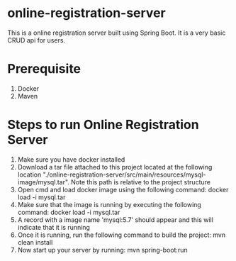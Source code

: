 # online-registration-server
This is a online registration server built using Spring Boot. It is a very basic CRUD api for users.

# Prerequisite
1. Docker
2. Maven

# Steps to run Online Registration Server
1. Make sure you have docker installed
2. Download a tar file attached to this project located at the following location "./online-registration-server/src/main/resources/mysql-image/mysql.tar". Note this path is relative to the project structure
3. Open cmd and load docker image using the following command: docker load -i mysql.tar
4. Make sure that the image is running by executing the following command: docker load -i mysql.tar
5. A record with a image name 'mysql:5.7' should appear and this will indicate that it is running 
6. Once it is running, run the following command to build the project: mvn clean install
7. Now start up your server by running: mvn spring-boot:run
